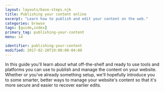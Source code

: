 ```yaml
---
layout: layouts/base-steps.njk
title: Publishing your content online
excerpt: "Learn how to publish and edit your content on the web."
categories: browse
tags: [guide,index]
primary_tag: publishing-your-content
menu: s4

identifier: publishing-your-content
modified: 2017-02-20T19:00:00-04:00
---
```


In this guide you'll learn about what off-the-shelf and ready to use tools and platforms you can use to publish and manage the content on your website. Whether or you've already something setup, we'll hopefully introduce you to some smarter, better ways to manage your website's content so that it's more secure and easier to recover earlier edits.
